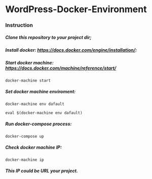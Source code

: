 # WordPress-Docker-Environment

### Instruction

##### Clone this repository to your project dir;
##### Install docker: https://docs.docker.com/engine/installation/:
##### Start docker machine: https://docs.docker.com/machine/reference/start/
```
docker-machine start
```
##### Set docker machine enviroment:
```
docker-machine env dafault
```
```
eval $(docker-machine env dafault)
```
##### Run docker-compose process:
```
docker-compose up
```
##### Check docker machine IP:
```
docker-machine ip
```
##### This IP could be URL your project.
